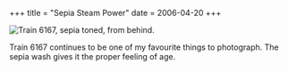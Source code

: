 +++
title = "Sepia Steam Power"
date = 2006-04-20
+++

![Train 6167, sepia toned, from behind.](http://www.aphoenix.ca/photoblog/photos/SepiaSteamPower.jpg)

Train 6167 continues to be one of my favourite things to photograph. The sepia wash gives it the proper feeling of age.
